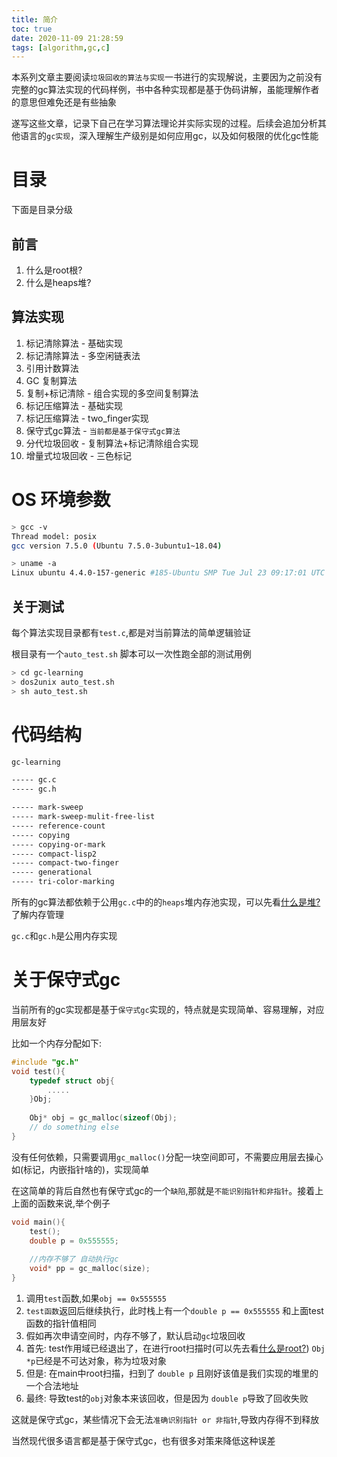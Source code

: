 ```yaml
---
title: 简介
toc: true
date: 2020-11-09 21:28:59
tags: [algorithm,gc,c]
---
```


本系列文章主要阅读`垃圾回收的算法与实现`一书进行的实现解说，主要因为之前没有完整的gc算法实现的代码样例，书中各种实现都是基于伪码讲解，虽能理解作者的意思但难免还是有些抽象

遂写这些文章，记录下自己在学习算法理论并实际实现的过程。后续会追加分析其他语言的`gc实现`，深入理解生产级别是如何应用gc，以及如何极限的优化gc性能

# 目录
下面是目录分级

## 前言

1. 什么是root根? 
2. 什么是heaps堆?

## 算法实现
1. 标记清除算法 - 基础实现
2. 标记清除算法 - 多空闲链表法
3. 引用计数算法
4. GC  复制算法
5. 复制+标记清除 - 组合实现的多空间复制算法
6. 标记压缩算法 - 基础实现
7. 标记压缩算法 - two_finger实现
8. 保守式gc算法 - `当前都是基于保守式gc算法`
9. 分代垃圾回收 - 复制算法+标记清除组合实现
10. 增量式垃圾回收 - 三色标记


# OS 环境参数
```sh
> gcc -v
Thread model: posix
gcc version 7.5.0 (Ubuntu 7.5.0-3ubuntu1~18.04)

> uname -a
Linux ubuntu 4.4.0-157-generic #185-Ubuntu SMP Tue Jul 23 09:17:01 UTC 2019 x86_64 x86_64 x86_64 GNU/Linux
```
## 关于测试
每个算法实现目录都有`test.c`,都是对当前算法的简单逻辑验证

根目录有一个`auto_test.sh` 脚本可以一次性跑全部的测试用例
```sh
> cd gc-learning
> dos2unix auto_test.sh
> sh auto_test.sh
```

# 代码结构
```sh
gc-learning

----- gc.c
----- gc.h

----- mark-sweep 
----- mark-sweep-mulit-free-list
----- reference-count
----- copying
----- copying-or-mark
----- compact-lisp2
----- compact-two-finger
----- generational
----- tri-color-marking
```
所有的gc算法都依赖于公用`gc.c`中的的`heaps`堆内存池实现，可以先看[什么是堆?](./什么是堆?)了解内存管理

`gc.c`和`gc.h`是公用内存实现


# 关于保守式gc
当前所有的gc实现都是基于`保守式gc`实现的，特点就是实现简单、容易理解，对应用层友好

比如一个内存分配如下:
```c
#include "gc.h"
void test(){
    typedef struct obj{
        .....
    }Obj;
    
    Obj* obj = gc_malloc(sizeof(Obj);
    // do something else
}
```
没有任何依赖，只需要调用`gc_malloc()`分配一块空间即可，不需要应用层去操心如(标记，内嵌指针啥的)，实现简单

在这简单的背后自然也有保守式gc的一个`缺陷`,那就是`不能识别指针和非指针`。接着上上面的函数来说,举个例子
```c
void main(){
    test();
    double p = 0x555555;
    
    //内存不够了 自动执行gc
    void* pp = gc_malloc(size);
}
```
1. 调用`test`函数,如果`obj == 0x555555`
2. `test函数`返回后继续执行，此时栈上有一个`double p == 0x555555` 和上面test函数的指针值相同
3. 假如再次申请空间时，内存不够了，默认启动`gc`垃圾回收
4. 首先: test作用域已经退出了，在进行root扫描时(可以先去看[什么是root?](./什么是root)) `Obj *p`已经是不可达对象，称为垃圾对象
5. 但是: 在main中root扫描，扫到了 `double p` 且刚好该值是我们实现的堆里的一个合法地址
6. 最终: 导致test的`obj`对象本来该回收，但是因为 `double p`导致了回收失败

这就是保守式gc，某些情况下会无法`准确识别指针 or 非指针`,导致内存得不到释放

当然现代很多语言都是基于保守式gc，也有很多对策来降低这种误差